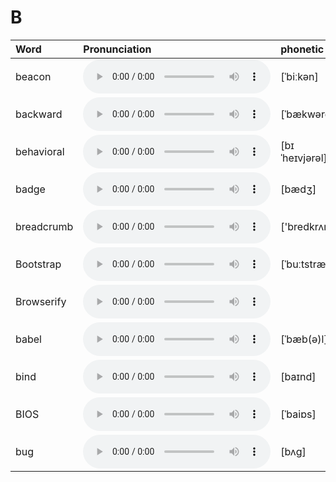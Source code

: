 
# B

| Word  | Pronunciation | phonetic |
| :-- | :-- | :-- |
| beacon | <audio src="/awesome-pronunciation/public/audio/beacon.mp3" controls="controls" controlslist="nodownload"></audio> | [ˈbiːkən] |
| backward | <audio src="/awesome-pronunciation/public/audio/backward.mp3" controls="controls" controlslist="nodownload"></audio> | [ˈbækwərd] |
| behavioral | <audio src="/awesome-pronunciation/public/audio/behavioral.mp3" controls="controls" controlslist="nodownload"></audio> | [bɪˈheɪvjərəl] |
| badge | <audio src="/awesome-pronunciation/public/audio/badge.mp3" controls="controls" controlslist="nodownload"></audio> | [bædʒ] |
| breadcrumb | <audio src="/awesome-pronunciation/public/audio/breadcrumb.mp3" controls="controls" controlslist="nodownload"></audio> | ['bredkrʌm] |
| Bootstrap | <audio src="/awesome-pronunciation/public/audio/Bootstrap.mp3" controls="controls" controlslist="nodownload"></audio> | [ˈbuːtstræp] |
| Browserify | <audio src="/awesome-pronunciation/public/audio/Browserify.mp3" controls="controls" controlslist="nodownload"></audio> |  |
| babel | <audio src="/awesome-pronunciation/public/audio/babel.mp3" controls="controls" controlslist="nodownload"></audio> | [ˈbæb(ə)l] |
| bind | <audio src="/awesome-pronunciation/public/audio/bind.mp3" controls="controls" controlslist="nodownload"></audio> | [baɪnd] |
| BIOS | <audio src="/awesome-pronunciation/public/audio/BIOS.mp3" controls="controls" controlslist="nodownload"></audio> | [ˈbaiɒs] |
| bug | <audio src="/awesome-pronunciation/public/audio/bug.mp3" controls="controls" controlslist="nodownload"></audio> | [bʌg] |
